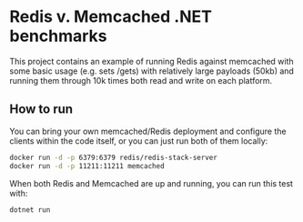 # Redis v. Memcached .NET benchmarks

This project contains an example of running Redis against memcached with some basic usage (e.g. sets /gets) with relatively large payloads (50kb) and running them through 10k times both read and write on each platform.

## How to run

You can bring your own memcached/Redis deployment and configure the clients within the code itself, or you can just run both of them locally:

```sh
docker run -d -p 6379:6379 redis/redis-stack-server
docker run -d -p 11211:11211 memcached
```

When both Redis and Memcached are up and running, you can run this test with:

```sh
dotnet run
```
